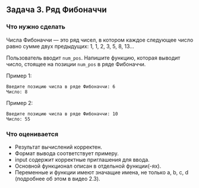 ## Задача 3. Ряд Фибоначчи
### Что нужно сделать
Числа Фибоначчи — это ряд чисел, в котором каждое следующее число равно сумме двух предыдущих: 1, 1, 2, 3, 5, 8, 13…

Пользователь вводит `num_pos`. Напишите функцию, которая выводит число, стоящее на позиции `num_pos` в ряде Фибоначчи.

Пример 1:
```
Введите позицию числа в ряде Фибоначчи: 6
Число: 8
```

Пример 2:
```
Введите позицию числа в ряде Фибоначчи: 10
Число: 55
```

### Что оценивается
- Результат вычислений корректен.
- Формат вывода соответствует примеру.
- input содержит корректные приглашения для ввода. 
- Основной функционал описан в отдельной функции(-ях).
- Переменные и функции имеют значащие имена, не только a, b, c, d (подробнее об этом в видео 2.3).
